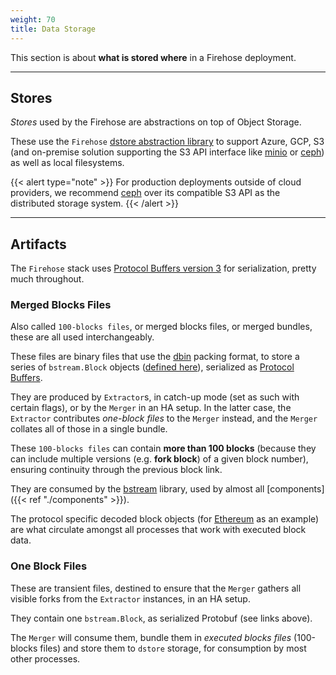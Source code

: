 ```yaml
---
weight: 70
title: Data Storage
---
```


This section is about **what is stored where** in a Firehose deployment.

---

## Stores

_Stores_ used by the Firehose are abstractions on top of Object Storage.

These use the `Firehose` [dstore abstraction library](https://github.com/streamingfast/dstore) to support
Azure, GCP, S3 (and on-premise solution supporting the S3 API interface like [minio](https://min.io/)
or [ceph](https://ceph.com/en/)) as well as local filesystems.

{{< alert type="note" >}}
For production deployments outside of cloud providers, we recommend [ceph](https://ceph.com/en/)
over its compatible S3 API as the distributed storage system.
{{< /alert >}}

---

## Artifacts

The `Firehose` stack uses [Protocol Buffers version 3](https://developers.google.com/protocol-buffers) for serialization, pretty much throughout.


### Merged Blocks Files

Also called `100-blocks files`, or merged blocks files, or merged bundles, these are all used interchangeably.

These files are binary files that use the [dbin](https://github.com/streamingfast/dbin) packing format,
to store a series of `bstream.Block` objects ([defined here](https://github.com/streamingfast/proto/blob/develop/sf/bstream/v1/bstream.proto)),
serialized as [Protocol Buffers](https://developers.google.com/protocol-buffers).

They are produced by `Extractor`s, in catch-up mode (set as such with certain flags), or by the `Merger` in an HA setup.
In the latter case, the `Extractor` contributes _one-block files_ to the `Merger` instead, and the `Merger` collates
all of those in a single bundle.

These `100-blocks files` can contain **more than 100 blocks** (because they can include multiple versions
(e.g. **fork block**) of a given block number), ensuring continuity through the previous block link.

They are consumed by the [bstream](https://github.com/streamingfast/bstream) library, used by almost all [components]({{< ref "./components" >}}).

The protocol specific decoded block objects (for [Ethereum](https://github.com/streamingfast/proto-ethereum/blob/develop/sf/ethereum/codec/v1/codec.proto) as an example)
are what circulate amongst all processes that work with executed block data.


### One Block Files

These are transient files, destined to ensure that the `Merger` gathers all visible forks from
the `Extractor` instances, in an HA setup.

They contain one `bstream.Block`, as serialized Protobuf (see links above).

The `Merger` will consume them, bundle them in _executed blocks files_ (100-blocks files) and store
them to `dstore` storage, for consumption by most other processes.
